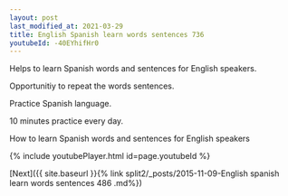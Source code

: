```yaml
---
layout: post
last_modified_at: 2021-03-29
title: English Spanish learn words sentences 736 
youtubeId: -40EYhifHr0
---
```

 
 
Helps to learn Spanish words and sentences for English speakers.

Opportunitiy to repeat the words sentences. 

Practice Spanish language. 
 
10 minutes practice every day. 
 
How to learn Spanish words and sentences for English speakers 
 
{% include youtubePlayer.html id=page.youtubeId %}
 
 
[Next]({{ site.baseurl }}{% link  split2/_posts/2015-11-09-English spanish learn words sentences 486 .md%})
 
